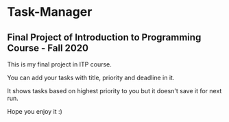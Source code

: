 # Task-Manager
## Final Project of Introduction to Programming Course - Fall 2020

This is my final project in ITP course.

You can add your tasks with title, priority and deadline in it.

It shows tasks based on highest priority to you but it doesn't save it for next run.

Hope you enjoy it :)

